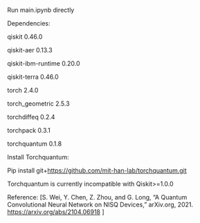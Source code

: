 Run main.ipynb directly

Dependencies:

qiskit                        0.46.0

qiskit-aer                    0.13.3

qiskit-ibm-runtime            0.20.0

qiskit-terra                  0.46.0

torch                         2.4.0

torch_geometric               2.5.3

torchdiffeq                   0.2.4

torchpack                     0.3.1

torchquantum                  0.1.8

Install Torchquantum:

Pip install git+https://github.com/mit-han-lab/torchquantum.git

Torchquantum is currently incompatible with Qiskit>=1.0.0

Reference:
[S. Wei, Y. Chen, Z. Zhou, and G. Long, “A Quantum Convolutional Neural Network on NISQ Devices,” arXiv.org, 2021. https://arxiv.org/abs/2104.06918 ]
